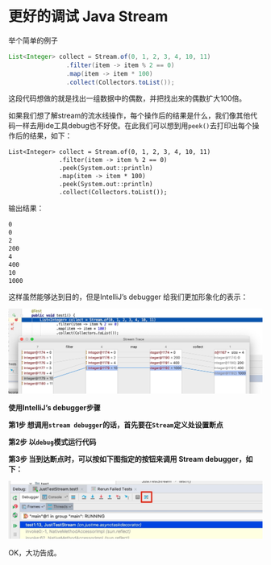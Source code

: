 # 更好的调试 Java Stream

举个简单的例子

```java
List<Integer> collect = Stream.of(0, 1, 2, 3, 4, 10, 11)
                .filter(item -> item % 2 == 0)
                .map(item -> item * 100)
                .collect(Collectors.toList());
```

这段代码想做的就是找出一组数据中的偶数，并把找出来的偶数扩大100倍。

如果我们想了解stream的流水线操作，每个操作后的结果是什么，我们像其他代码一样去用ide工具debug也不好使。在此我们可以想到用`peek()`去打印出每个操作后的结果，如下：

```text
List<Integer> collect = Stream.of(0, 1, 2, 3, 4, 10, 11)
              .filter(item -> item % 2 == 0)
              .peek(System.out::println)
              .map(item -> item * 100)
              .peek(System.out::println)
              .collect(Collectors.toList());
```

输出结果：

```text
0
0
2
200
4
400
10
1000
```

这样虽然能够达到目的，但是IntelliJ’s debugger 给我们更加形象化的表示：

![](.gitbook/assets/20190131_10.jpg)

**使用IntelliJ’s debugger步骤**

**第1步 想调用`stream debugger`的话，首先要在`Stream`定义处设置断点**

**第2步 以`debug`模式运行代码**

**第3步 当到达断点时，可以按如下图指定的按钮来调用 Stream debugger，如下：**

![](.gitbook/assets/20190131_11.jpg)

OK，大功告成。

